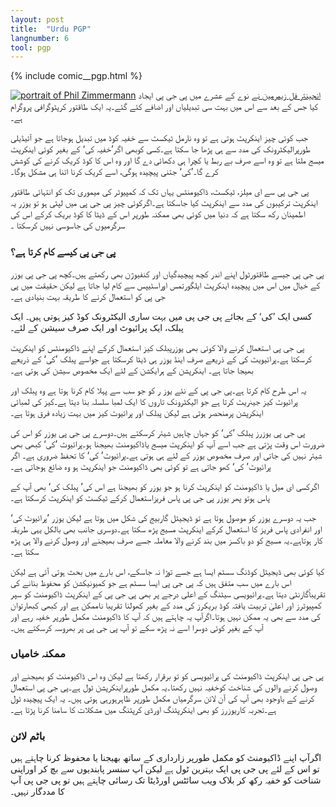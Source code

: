 ```yaml
---
layout: post
title:  "Urdu PGP"
langnumber: 6
tool: pgp
---
```


{% include comic__pgp.html %}



<a href='http://en.wikipedia.org/wiki/Phil_Zimmermann'><img src='img/mug_pgp.jpg' class='voa__mugshot' alt='portrait of Phil Zimmermann'/></a>
<a href='http://en.wikipedia.org/wiki/Phil_Zimmermann' target='_blank'>انجینئر فل زیمرمین نے</a> نوے کے عشرے میں پی جی پی ایجاد کیا جس کے بعد سے اس میں بہت سی تبدیلیاں اور اضافے کئے گئے۔یہ ایک طاقتور کرپٹوگرافی پروگرام ہے۔

جب کوئی چیز اینکرپٹ ہوتی ہے تو وہ نارمل ٹیکسٹ سے خفیہ کوڈ میں تبدیل ہوجاتا ہے جو آئیڈیلی طورپرالیکٹرونک کی مدد سے ہی پڑھا جا سکتا ہے۔کسی کوبھی اگر’خفیہ کی‘ کے بغیر کوئی اینکرپٹ میسج ملتا ہے تو وہ اسے صرف بے ربط یا کچرا ہی دکھائی دے گا اور وہ اس کا کوڈ کریک کرنے کی کوشش کرے گا۔’کی‘ جتنی پیچیدہ ہوگی، اسے کریک کرنا اتنا ہی مشکل ہوگا۔

پی جی پی سے ای میلز، ٹیکسٹ، ڈاکیومنٹس یہاں تک کہ کمپیوٹر کی میموری تک کو انتہائی طاقتور اینکرپٹ ترکیبوں کی مدد سے اینکرپٹ کیا جاسکتا ہے۔اگرکوئی چیز پی جی پی میں لپٹی ہو تو یوزر یہ اطمینان رکھ سکتا ہے کہ دنیا میں کوئی بھی ممکنہ طورپر اس کے ڈیٹا کا کوڈ بریک کرکے اس کی سرگرمیوں کی جاسوسی نہیں کرسکتا ۔

<h3 class='subhed icon how'>پی جی پی کیسے کام کرتا ہے؟</h3>

پی جی پی جیسے طاقتورٹول اپنے اندر کچھ پیچیدگیاں اور کنفیوژن بھی رکھتے ہیں۔کچھ پی جی پی یوزر کے خیال میں اس میں پیچیدہ اینکرپٹ ایلگورتمس اوراسٹیپس سے کام لیا جاتا ہے لیکن حقیقت میں پی جی پی کو استعمال کرنے کا طریقہ بہت بنیادی ہے۔

کسی ایک ’کی‘ کے بجائے پی جی پی میں بہت ساری الیکٹرونک کوڈ کیز ہوتی ہیں۔ ایک پبلک، ایک پرائیوٹ اور ایک صرف سیشن کے لئے۔

پی جی پی استعمال کرنے والا کوئی بھی یوزرپبلک کیز استعمال کرکے اپنے ڈاکیومنٹس کو اینکرپٹ کرسکتا ہے۔پرائیویٹ کی کے ذریعے صرف اینڈ یوزر ہی ڈیٹا کرسکتا ہے جواسے پبلک ’کی‘ کے ذریعے بھیجا جاتا ہے۔ اینکرپشن کے ہرایکشن کے لئے ایک مخصوص سیشن کی ہوتی ہے۔

یہ اس طرح کام کرتا ہے۔پی جی پی کے نئے یوز ر کو جو سب سے پہلا کام کرنا ہوتا ہے وہ پبلک اور پرائیوٹ کیز جینریٹ کرتا ہے جو الیکٹرونک تاروں کا ایک لمبا سلسلہ بنا دیتا ہے۔کیز کی لمبائی اینکرپشن پرمنحصر ہوتی ہے لیکن پبلک اور پرائیوٹ کیز میں بہت زیادہ فرق ہوتا ہے۔

پی جی پی یوزرز پبلک ’کی‘ کو جہاں چاہیں شیئر کرسکتے ہیں۔دوسرے پی جی پی یوزر کو اس کی ضرورت اس وقت پڑتی ہے جب اسے آپ کو اینکرپٹ میسج یاڈاکیومنٹ بھیجنا ہو۔پرائیوٹ ’کی‘ کبھی بھی شیئر نہیں کی جاتی اور صرف مخصوص یوزر کے لئے ہی ہوتی ہے۔پرائیوٹ’ کی‘ کا تحفظ ضروری ہے۔ اگر پرائیوٹ’ کی‘ کھو جاتی ہے تو کوئی بھی ڈاکیومنٹ جو اینکرپٹ ہو وہ ضائع ہوجاتی ہے۔

اگرکسی ای میل یا ڈاکیومنٹ کو اینکرپٹ کرنا ہو جو یوزر کو بھیجنا ہے اس کی’ پبلک کی‘ بھی آپ کے پاس ہوتو پھر یوزر پی جی پی پاس فریزاستعمال کرکے ٹیکسٹ کو اینکرپٹ کرسکتا ہے۔

جب یہ دوسرے یوزر کو موصول ہوتا ہے تو ڈیجیٹل گاربیج کی شکل میں ہوتا ہے لیکن یوزر ’پرائیوٹ کی‘ اور انفرادی پاس فریز کا استعمال کرکے اینکرپٹ مسیج پڑھ سکتا ہے۔دوسری جانب بھی بالکل یہی طریقہ کار ہوتاہے۔یہ مسیج کو دو باکسز میں بند کرنے والا معاملہ جسے صرف بھیجنے اور وصول کرنے والا ہی پڑھ سکتا ہے۔

کیا کوئی بھی ڈیجیٹل کوڈنگ سسٹم ایسا ہے جسے توڑا نہ جاسکے، اس بارے میں بحث ہوتی آئی ہے لیکن اس بارے میں سب متفق ہیں کہ پی جی پی ایسا سسٹم ہے جو کمیونیکشن کو محفوظ بنانے کی تقریباًگارنٹی دیتا ہے۔پرائیویسی سیٹنگ کے اعلی درجے پر بھی پی جی پی کے اینکرپٹ ڈاکیومنٹ کو سپر کمپیوٹرز اور اعلیٰ تربیت یافتہ کوڈ بریکرز کی مدد کے بغیر کھولنا تقریبا ناممکن ہے اور کبھی کبھارتوان کی مدد سے بھی یہ ممکن نہیں ہوتا۔اگرآپ یہ چاہتے ہیں کہ آپ کا ڈاکیومنٹ مکمل طورپر خفیہ رہے اور آپ کے بغیر کوئی دوسرا اسے نہ پڑھ سکے تو آپ پی جی پی پر بھروسہ کرسکتے ہیں۔

<h3 class='subhed icon caution'>ممکنہ خامیاں</h3>

پی جی پی اینکرپٹ ڈاکیومنٹ کی پرائیویسی کو تو برقرار رکھتا ہے لیکن وہ اس ڈاکیومنٹ کو بھیجنے اور وصول کرنے والوں کی شناخت کوخفیہ نہیں رکھتا۔یہ مکمل طورپراینکرپشن ٹول ہے۔پی جی پی استعمال کرنے کے باوجود بھی آپ کی آن لائن سرگرمیاں مکمل طورپر ظاہرہورہی ہوتی ہیں۔ یہ ایک پیچیدہ ٹول ہے۔تجربہ کاریوزرز کو بھی اینکرپٹنگ اورڈی کرپٹنگ میں مشکلات کا سامنا کرنا پڑتا ہے۔

<h3 class='subhed icon bottomLine'>باٹم لائن</h3>

اگرآپ اپنے ڈاکیومنٹ کو مکمل طورپر زارداری کے ساتھ بھیجنا یا محفوظ کرنا چاہتے ہیں تو اس کے لئے پی جی پی ایک بہترین ٹول ہے لیکن آپ سنسر پابندیوں سے بچ کر اوراپنی شناخت کو خفیہ رکھ کر بلاک ویب سائٹس اورڈیٹا تک رسائی چاہتے ہیں تو پی جی پی آپ کا مددگار نہیں۔
